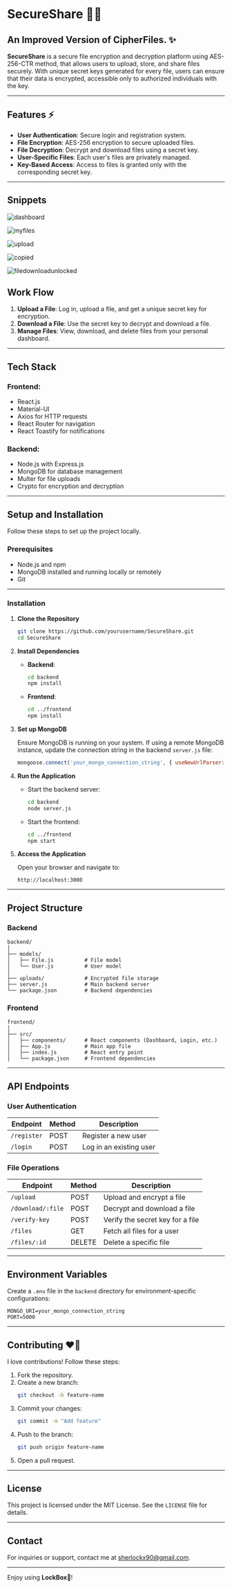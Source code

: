 # SecureShare 🔐📂

## An Improved Version of CipherFiles. ✨

**SecureShare** is a secure file encryption and decryption platform using AES-256-CTR method, that allows users to upload, store, and share files securely. With unique secret keys generated for every file, users can ensure that their data is encrypted, accessible only to authorized individuals with the key. 

---

## Features ⚡

- **User Authentication**: Secure login and registration system.
- **File Encryption**: AES-256 encryption to secure uploaded files.
- **File Decryption**: Decrypt and download files using a secret key.
- **User-Specific Files**: Each user's files are privately managed.
- **Key-Based Access**: Access to files is granted only with the corresponding secret key.

---

## Snippets

![dashboard](https://github.com/user-attachments/assets/82032219-7f35-4fde-8c83-9592477a0a7f)

![myfiles](https://github.com/user-attachments/assets/591f91f0-2dd9-4a28-b95b-af7c1f43ec9c)

![upload](https://github.com/user-attachments/assets/d08c65a7-643b-416d-bd7f-a50dead13d45)

![copied](https://github.com/user-attachments/assets/fc357b70-7e22-4ba4-b1c8-8ec750a9765d)

![filedownloadunlocked](https://github.com/user-attachments/assets/c8d769cf-a66c-4798-8ce1-df5af9a52570)

## Work Flow

1. **Upload a File**: Log in, upload a file, and get a unique secret key for encryption.
2. **Download a File**: Use the secret key to decrypt and download a file.
3. **Manage Files**: View, download, and delete files from your personal dashboard.

---

## Tech Stack

### **Frontend**:
- React.js
- Material-UI
- Axios for HTTP requests
- React Router for navigation
- React Toastify for notifications

### **Backend**:
- Node.js with Express.js
- MongoDB for database management
- Multer for file uploads
- Crypto for encryption and decryption

---

## Setup and Installation

Follow these steps to set up the project locally.

### Prerequisites

- Node.js and npm
- MongoDB installed and running locally or remotely
- Git

---

### Installation

1. **Clone the Repository**
   ```bash
   git clone https://github.com/yourusername/SecureShare.git
   cd SecureShare
   ```

2. **Install Dependencies**

   - **Backend**:
     ```bash
     cd backend
     npm install
     ```

   - **Frontend**:
     ```bash
     cd ../frontend
     npm install
     ```

3. **Set up MongoDB**

   Ensure MongoDB is running on your system. If using a remote MongoDB instance, update the connection string in the backend `server.js` file:
   ```javascript
   mongoose.connect('your_mongo_connection_string', { useNewUrlParser: true, useUnifiedTopology: true });
   ```

4. **Run the Application**

   - Start the backend server:
     ```bash
     cd backend
     node server.js
     ```

   - Start the frontend:
     ```bash
     cd ../frontend
     npm start
     ```

5. **Access the Application**

   Open your browser and navigate to:
   ```
   http://localhost:3000
   ```

---

## Project Structure

### Backend
```
backend/
│
├── models/
│   ├── File.js          # File model
│   └── User.js          # User model
│
├── uploads/             # Encrypted file storage
├── server.js            # Main backend server
└── package.json         # Backend dependencies
```

### Frontend
```
frontend/
│
├── src/
│   ├── components/      # React components (Dashboard, Login, etc.)
│   ├── App.js           # Main app file
│   ├── index.js         # React entry point
│   └── package.json     # Frontend dependencies
```

---

## API Endpoints

### **User Authentication**
| Endpoint           | Method | Description             |
|--------------------|--------|-------------------------|
| `/register`        | POST   | Register a new user     |
| `/login`           | POST   | Log in an existing user |

### **File Operations**
| Endpoint           | Method | Description                     |
|--------------------|--------|---------------------------------|
| `/upload`          | POST   | Upload and encrypt a file       |
| `/download/:file`  | POST   | Decrypt and download a file     |
| `/verify-key`      | POST   | Verify the secret key for a file |
| `/files`           | GET    | Fetch all files for a user      |
| `/files/:id`       | DELETE | Delete a specific file          |

---

## Environment Variables

Create a `.env` file in the `backend` directory for environment-specific configurations:
```
MONGO_URI=your_mongo_connection_string
PORT=5000
```
---

## Contributing ❤️🙏

I love contributions! Follow these steps:

1. Fork the repository.
2. Create a new branch:
   ```bash
   git checkout -b feature-name
   ```
3. Commit your changes:
   ```bash
   git commit -m "Add feature"
   ```
4. Push to the branch:
   ```bash
   git push origin feature-name
   ```
5. Open a pull request.

---

## License

This project is licensed under the MIT License. See the `LICENSE` file for details.

---

## Contact

For inquiries or support, contact me at [sherlockx90@gmail.com](mailto:sherlockx90@gmail.com).

---

Enjoy using **LockBox🔐**!
